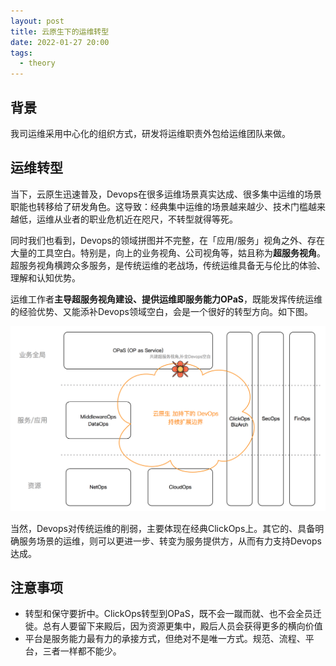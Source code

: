 ```yaml
---
layout: post
title: 云原生下的运维转型
date: 2022-01-27 20:00
tags:
  - theory
---
```


## 背景
我司运维采用中心化的组织方式，研发将运维职责外包给运维团队来做。

## 运维转型
当下，云原生迅速普及，Devops在很多运维场景真实达成、很多集中运维的场景职能也转移给了研发角色。这导致：经典集中运维的场景越来越少、技术门槛越来越低，运维从业者的职业危机近在咫尺，不转型就得等死。

同时我们也看到，Devops的领域拼图并不完整，在「应用/服务」视角之外、存在大量的工具空白。特别是，向上的业务视角、公司视角等，姑且称为**超服务视角**。 超服务视角横跨众多服务，是传统运维的老战场，传统运维具备无与伦比的体验、理解和认知优势。

运维工作者**主导超服务视角建设、提供运维即服务能力OPaS**，既能发挥传统运维的经验优势、又能添补Devops领域空白，会是一个很好的转型方向。如下图。

![zone](https://raw.githubusercontent.com/niean/niean.github.io/master/images/20220127/OPaS.png)

当然，Devops对传统运维的削弱，主要体现在经典ClickOps上。其它的、具备明确服务场景的运维，则可以更进一步、转变为服务提供方，从而有力支持Devops达成。

## 注意事项
- 转型和保守要折中。ClickOps转型到OPaS，既不会一蹴而就、也不会全员迁徙。总有人要留下来殿后，因为资源更集中，殿后人员会获得更多的横向价值
- 平台是服务能力最有力的承接方式，但绝对不是唯一方式。规范、流程、平台，三者一样都不能少。
